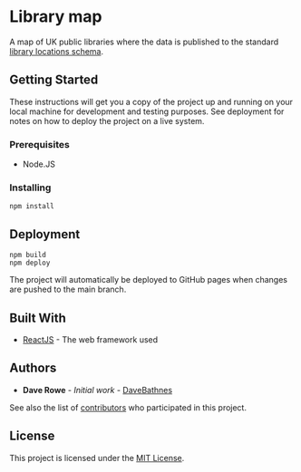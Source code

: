 # Library map

A map of UK public libraries where the data is published to the standard [library locations schema](https://schema.librarydata.uk/libraries).

## Getting Started

These instructions will get you a copy of the project up and running on your local machine for development and testing purposes. See deployment for notes on how to deploy the project on a live system.

### Prerequisites

- Node.JS

### Installing

```console
npm install
```

## Deployment

```console
npm build
npm deploy
```

The project will automatically be deployed to GitHub pages when changes are pushed to the main branch.

## Built With

- [ReactJS](https://reactjs.org/) - The web framework used

## Authors

- **Dave Rowe** - _Initial work_ - [DaveBathnes](https://github.com/DaveBathnes)

See also the list of [contributors](https://github.com/librarieshacked/librarymap/contributors) who participated in this project.

## License

This project is licensed under the [MIT License](LICENSE).
